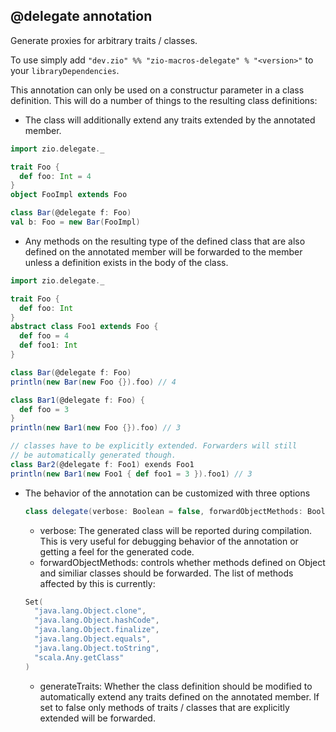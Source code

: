 ## @delegate annotation

Generate proxies for arbitrary traits / classes.

To use simply add `"dev.zio" %% "zio-macros-delegate" % "<version>"` to your `libraryDependencies`.

This annotation can only be used on a  constructur parameter in a class definition.
This will do a number of things to the resulting class definitions:

* The class will additionally extend any traits extended by the annotated member.
```scala
import zio.delegate._

trait Foo {
  def foo: Int = 4
}
object FooImpl extends Foo

class Bar(@delegate f: Foo)
val b: Foo = new Bar(FooImpl)
```

* Any methods on the resulting type of the defined class that are also defined on the annotated member will be forwarded to the member unless a definition exists in the body of the class.
```scala
import zio.delegate._

trait Foo {
  def foo: Int
}
abstract class Foo1 extends Foo {
  def foo = 4
  def foo1: Int
}

class Bar(@delegate f: Foo)
println(new Bar(new Foo {}).foo) // 4

class Bar1(@delegate f: Foo) {
  def foo = 3
}
println(new Bar1(new Foo {}).foo) // 3

// classes have to be explicitly extended. Forwarders will still
// be automatically generated though.
class Bar2(@delegate f: Foo1) exends Foo1
println(new Bar1(new Foo1 { def foo1 = 3 }).foo1) // 3
```

* The behavior of the annotation can be customized with three options
  ```scala
  class delegate(verbose: Boolean = false, forwardObjectMethods: Boolean = false, generateTraits: Boolean = true)
  ```
  - verbose: The generated class will be reported during compilation. This is very useful for debugging behavior of the annotation or getting a feel for the generated code.
  - forwardObjectMethods: controls whether methods defined on Object and similiar classes should be forwarded. The list of methods affected by this is currently:
  ```scala
  Set(
    "java.lang.Object.clone",
    "java.lang.Object.hashCode",
    "java.lang.Object.finalize",
    "java.lang.Object.equals",
    "java.lang.Object.toString",
    "scala.Any.getClass"
  )
  ```
  - generateTraits: Whether the class definition should be modified to automatically extend any traits defined on the annotated member. If set to false only methods of traits / classes that are explicitly extended will be forwarded.
